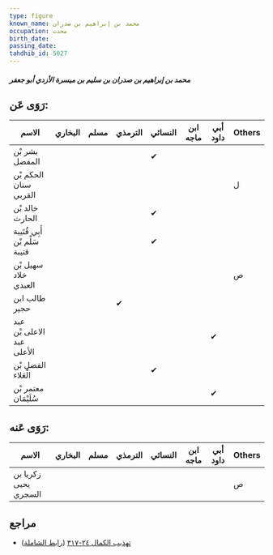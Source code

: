 ```yaml
---
type: figure
known_name: محمد بن إبراهيم بن صدران
occupation: محدث
birth_date:
passing_date:
tahdhib_id: 5027
---
```

##### محمد بن إبراهيم بن صدران بن سليم بن ميسرة الأزدي أبو جعفر

## رَوَى عَن:
| الاسم                         | البخاري | مسلم | الترمذي | النسائي | ابن ماجه | أبي داود | Others |
| ----------------------------- | ------- | ---- | ------- | ------- | -------- | -------- | ------ |
| بشر بْن المفضل                |         |      |         | ✔       |          |          |        |
| الحكم بْن سنان القربي         |         |      |         |         |          |          | ل      |
| خالد بْن الحارث               |         |      |         | ✔       |          |          |        |
| أَبِي قُتَيبة سَلْم بْن قتيبة |         |      |         | ✔       |          |          |        |
| سهيل بْن خلاد العبدي          |         |      |         |         |          |          | ص      |
| طالب ابن حجير                 |         |      | ✔       |         |          |          |        |
| عبد الاعلى بْن عبد الأعلى     |         |      |         |         |          | ✔        |        |
| الفضل بْن الْعَلاء            |         |      |         | ✔       |          |          |        |
| معتمر بْن سُلَيْمَان          |         |      |         |         |          | ✔        |        |
## رَوَى عَنه:
| الاسم                | البخاري | مسلم | الترمذي | النسائي | ابن ماجه | أبي داود | Others |
| -------------------- | ------- | ---- | ------- | ------- | -------- | -------- | ------ |
| زكريا بن يحيى السجري |         |      |         |         |          |          | ص      |
## مراجع
- [تهذيب الكمال ٢٤-٣١٧](obsidian://open?vault=Tahdhib-al-Kamal&file=Figures/٥٠٢٧-محمد%20بن%20إبراهيم%20بن%20صدران%20بن%20سليم%20بن%20ميسرة%20الأزدي%20أبو%20جعفر) ([رابط الشاملة](https://shamela.ws/book/3722/12829))
